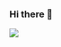 ### Hi there 👋
[![](![image](https://assets/118620631/ec1586cf-1b2a-47b3-8ebc-1adf85b99084)
)](https://www.linkedin.com/in/himanshu-sekhar-panigrahi-4830a4255/)

<!--
**himanshu9178/himanshu9178** is a ✨ _special_ ✨ repository because its `README.md` (this file) appears on your GitHub profile.

Here are some ideas to get you started:

- 🔭 I’m currently working on ...
- 🌱 I’m currently learning ...
- 👯 I’m looking to collaborate on ...
- 🤔 I’m looking for help with ...
- 💬 Ask me about ...
- 📫 How to reach me: ...
- 😄 Pronouns: ...
- ⚡ Fun fact: ...
-->
